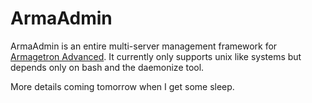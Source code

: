 ArmaAdmin
=========
ArmaAdmin is an entire multi-server management framework for [Armagetron Advanced](http://armagetronad.org).  It currently only supports unix like systems but depends only on bash and the daemonize tool.

More details coming tomorrow when I get some sleep.
